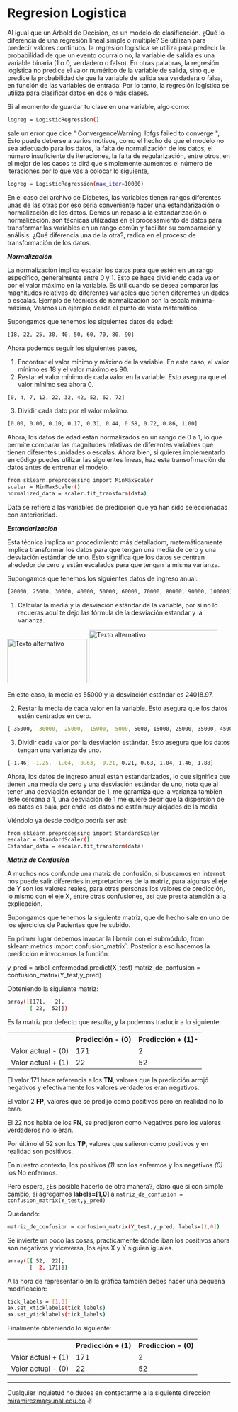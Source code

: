 # Regresion Logistica

Al igual que un Árbold de Decisión, es un modelo de clasificación. ¿Qué lo diferencia de una regresión lineal simple o múltiple?
Se utilizan para predecir valores continuos, la regresión logística se utiliza para predecir la probabilidad de que un evento ocurra o no, la variable de salida es una variable binaria (1 o 0, verdadero o falso).
En otras palabras, la regresión logística no predice el valor numérico de la variable de salida, sino que predice la probabilidad de que la variable de salida sea verdadera o falsa, en función de las variables de entrada. Por lo tanto, la regresión logística se utiliza para clasificar datos en dos o más clases.

Si al momento de guardar tu clase en una variable, algo como:
```sh
logreg = LogisticRegression()
```
sale un error que dice " ConvergenceWarning: lbfgs failed to converge ", Esto puede deberse a varios motivos, como el hecho de que el modelo no sea adecuado para los datos, la falta de normalización de los datos, el número insuficiente de iteraciones, la falta de regularización, entre otros, en el mejor de los casos te dirá que simplemente aumentes el número de iteraciones por lo que vas a colocar lo siguiente,

```sh
logreg = LogisticRegression(max_iter=10000)
```
En el caso del archivo de Diabetes, las variables tienen rangos diferentes unas de las otras por eso sería conveniente hacer una estandarización o normalización de los datos.
Demos un repaso a la estandarización o normalización. son técnicas utilizadas en el procesamiento de datos para transformar las variables en un rango común y facilitar su comparación y análisis.
¿Qué diferencia una de la otra?, radica en el proceso de transformación de los datos.

***Normalización***

La normalización implica escalar los datos para que estén en un rango específico, generalmente entre 0 y 1. Esto se hace dividiendo cada valor por el valor máximo en la variable. Es útil cuando se desea comparar las magnitudes relativas de diferentes variables que tienen diferentes unidades o escalas. Ejemplo de técnicas de normalización son la escala mínima-máxima, Veamos un ejemplo desde el punto de vista matemático.

Supongamos que tenemos los siguientes datos de edad:
```sh
[18, 22, 25, 30, 40, 50, 60, 70, 80, 90]
```
Ahora podemos seguir los siguientes pasos, 

1. Encontrar el valor mínimo y máximo de la variable. En este caso, el valor mínimo es 18 y el valor máximo es 90.
2. Restar el valor mínimo de cada valor en la variable. Esto asegura que el valor mínimo sea ahora 0.

```sh
[0, 4, 7, 12, 22, 32, 42, 52, 62, 72]
```
3. Dividir cada dato por el valor máximo.

```sh
[0.00, 0.06, 0.10, 0.17, 0.31, 0.44, 0.58, 0.72, 0.86, 1.00]
```
Ahora, los datos de edad están normalizados en un rango de 0 a 1, lo que permite comparar las magnitudes relativas de diferentes variables que tienen diferentes unidades o escalas.
Ahora bien, si quieres implementarlo en código puedes utilizar las siguientes líneas, haz esta transofrmación de datos antes de entrenar el modelo.

```sh
from sklearn.preprocessing import MinMaxScaler
scaler = MinMaxScaler()
normalized_data = scaler.fit_transform(data)
```
Data se refiere a las variables de predicción que ya han sido seleccionadas con anterioridad.

***Estandarización***

Esta técnica implica un procedimiento más detalladom, matemáticamente implica transformar los datos para que tengan una media de cero y una desviación estándar de uno. Esto significa que los datos se centran alrededor de cero y están escalados para que tengan la misma varianza.

Supongamos que tenemos los siguientes datos de ingreso anual:

```sh
[20000, 25000, 30000, 40000, 50000, 60000, 70000, 80000, 90000, 100000]
```

1. Calcular la media y la desviación estándar de la variable, por si no lo recueras aquí te dejo las fórmula de la desviación estandar y la varianza.

<img src="https://ecuacionde.com/wp-content/uploads/2023/02/formula_desviacion_estandar.png" alt="Texto alternativo" width="180" height="100"> <img src="https://www.sage.com/es-es/blog/wp-content/uploads/sites/8/2021/07/Varianza_1.jpg" alt="Texto alternativo" width="290" height="120">

En este caso, la media es 55000 y la desviación estándar es 24018.97.

2. Restar la media de cada valor en la variable. Esto asegura que los datos estén centrados en cero.

```sh
[-35000, -30000, -25000, -15000, -5000, 5000, 15000, 25000, 35000, 45000]
```

3. Dividir cada valor por la desviación estándar. Esto asegura que los datos tengan una varianza de uno.

```sh
[-1.46, -1.25, -1.04, -0.63, -0.21, 0.21, 0.63, 1.04, 1.46, 1.88]
```
Ahora, los datos de ingreso anual están estandarizados, lo que significa que tienen una media de cero y una desviación estándar de uno, nota que al tener una desviación estandar de 1, me garantiza que la varianza también esté cercana a 1, una desviación de 1 me quiere decir que la dispersión de los datos es baja, por ende los datos no están muy alejados de la media

Viéndolo ya desde código podría ser así:

```sh
from sklearn.preprocessing import StandardScaler 
escalar = StandardScaler() 
Estandar_data = escalar.fit_transform(data)
```

***Matriz de Confusión***

A muchos nos confunde una matriz de confusión, si buscamos en internet nos puede salir diferentes interpretaciones de la matriz, para algunas el eje de Y son los valores reales, para otras personas los valores de predicción, lo mismo con el eje X, entre otras confusiones, así que presta atención a la explicación.

Supongamos que tenemos la siguiente matriz, que de hecho sale en uno de los ejercicios de Pacientes que he subido.

En primer lugar debemos invocar la libreria con el submódulo, from sklearn.metrics import confusion_matrix`.
Posterior a eso hacemos la predicción e invocamos la función.

y_pred = arbol_enfermedad.predict(X_test)
matriz_de_confusion = confusion_matrix(Y_test,y_pred)


Obteniendo la siguiente matriz:

```sh
array([[171,   2],
       [ 22,  52]])
```
Es la matriz por defecto que resulta, y la podemos traducir a lo siguiente:


<table>
    <tr>
        <th></th>
        <th>Predicción - (0) </th>
        <th>Predicción + (1)-</th>
    </tr>
    <tr>
        <td>Valor actual - (0)</td>
        <td>171</td>
        <td>2</td>
    </tr>
    <tr>
        <td>Valor actual + (1)</td>
        <td>22</td>
        <td>52</td>
    </tr>
</table>

El valor 171 hace referencia a los **TN**, valores que la predicción arrojó negativos y efectivamente los valores verdaderos eran negativos.

El valor 2 **FP**, valores que se predijo como positivos pero en realidad no lo eran.

El 22 nos habla de los **FN**, se predijeron como Negativos pero los valores verdaderos no lo eran.

Por último el 52 son los **TP**, valores que salieron como positivos y en realidad son positivos.

En nuestro contexto, los positivos *(1)* son los enfermos y los negativos *(0)* los No enfermos.

Pero espera, ¿Es posible hacerlo de otra manera?, claro que sí con simple cambio, si agregamos **labels=[1,0]** a `matriz_de_confusion = confusion_matrix(Y_test,y_pred)`

Quedando: 

```sh
matriz_de_confusion = confusion_matrix(Y_test,y_pred, labels=[1,0])
```
Se invierte un poco las cosas, practicamente dónde iban los positivos ahora son negativos y viceversa, los ejes X y Y siguien iguales.

```sh
array([[ 52,  22],
       [  2, 171]])
```

A la hora de representarlo en la gráfica también debes hacer una pequeña modificación:

```sh
tick_labels = [1,0]
ax.set_xticklabels(tick_labels)
ax.set_yticklabels(tick_labels)
```
Finalmente obteniendo lo siguiente:

<table>
    <tr>
        <th></th>
        <th>Predicción + (1) </th>
        <th>Predicción - (0)</th>
    </tr>
    <tr>
        <td>Valor actual + (1)</td>
        <td>171</td>
        <td>2</td>
    </tr>
    <tr>
        <td>Valor actual - (0)</td>
        <td>22</td>
        <td>52</td>
    </tr>
</table>

---
Cualquier inquietud no dudes en contactarme a la siguiente dirección miramirezma@unal.edu.co ✌️


